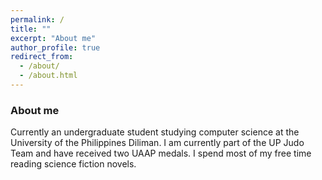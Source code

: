 ```yaml
---
permalink: /
title: ""
excerpt: "About me"
author_profile: true
redirect_from: 
  - /about/
  - /about.html
---
```



### About me

Currently an undergraduate student studying computer science at the University of the Philippines Diliman. I am currently part of the UP Judo Team and have received two UAAP medals. I spend most of my free time reading science fiction novels.

